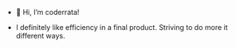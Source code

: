 - 👋 Hi, I’m coderrata!

- I definitely like efficiency in a final product. Striving to do more it different ways.

<!---
coderrata/coderrata is a ✨ special ✨ repository because its `README.md` (this file) appears on your GitHub profile.
You can click the Preview link to take a look at your changes.
--->
